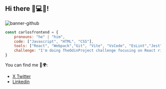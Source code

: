 ## Hi there 👋💻🚀!
![banner-github](https://github.com/user-attachments/assets/ef9b3641-a5f6-405a-813d-2f74418bc73b)

```js
const carlosfrontend = {
    pronouns: "he" | "him",
    code: ["Javascript", "HTML", "CSS"],
    tools: ["React", "Webpack","Git", "Vite", "VsCode", "EsLint","Jest"],
    challenge: "I'm doing TheOdinProject challenge focusing on React right now"
}
```

You can find me :mag_right::earth_africa::

- [X Twitter](https://x.com/CarlosFrontEnd)
- [Linkedin](https://www.linkedin.com/in/carlosfrontend)
<!--
**carlosfrontend/carlosfrontend** is a ✨ _special_ ✨ repository because its `README.md` (this file) appears on your GitHub profile.

Here are some ideas to get you started:

- 🔭 I’m currently working on ...
- 🌱 I’m currently learning ...
- 👯 I’m looking to collaborate on ...
- 🤔 I’m looking for help with ...
- 💬 Ask me about ...
- 📫 How to reach me: ...
- 😄 Pronouns: ...
- ⚡ Fun fact: ...
-->
